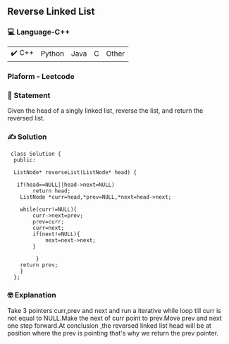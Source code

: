 ## Reverse Linked List

### 💻 Language-C++

<table>
    <tr>
        <td>✔️ C++</td>
        <td>  Python</td>
        <td>  Java</td>
        <td>  C</td>
        <td>  Other</td>
    </tr>
</table>

### Plaform - Leetcode


### 📖 Statement

Given the head of a singly linked list, reverse the list, and return the reversed list.

### ✍️ Solution


     class Solution {
      public: 
   
      ListNode* reverseList(ListNode* head) {
       
       if(head==NULL||head->next=NULL)
            return head;
        ListNode *curr=head,*prev=NULL,*next=head->next;
        
        while(curr!=NULL){
            curr->next=prev;
            prev=curr;
            curr=next;
            if(next!=NULL){
                next=next->next;
            }
            
             }
        return prev;             
        }
      };

### 🤓 Explanation

Take 3 pointers curr,prev and next and run a iterative while loop till curr is not equal to NULL.Make the next of curr point to prev.Move prev and next one step forward.At conclusion ,the reversed linked list head will be at position where the prev is pointing that's why we return the prev pointer.
